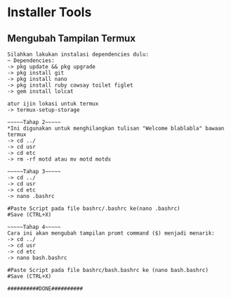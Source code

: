 # Installer Tools

## Mengubah Tampilan Termux ##
~~~~~Tahap 1~~~~~
Silahkan lakukan instalasi dependencies dulu:
~ Dependencies:
-> pkg update && pkg upgrade
-> pkg install git
-> pkg install nano
-> pkg install ruby cowsay toilet figlet
-> gem install lolcat

atur ijin lokasi untuk termux
-> termux-setup-storage

~~~~~Tahap 2~~~~~
*Ini digunakan untuk menghilangkan tulisan "Welcome blablabla" bawaan termux
-> cd ../
-> cd usr
-> cd etc
-> rm -rf motd atau mv motd motds

~~~~~Tahap 3~~~~~
-> cd ../
-> cd usr
-> cd etc
-> nano .bashrc

#Paste Script pada file bashrc/.bashrc ke(nano .bashrc)
#Save (CTRL+X)

~~~~~Tahap 4~~~~~
Cara ini akan mengubah tampilan promt command ($) menjadi menarik:
-> cd ../
-> cd usr
-> cd etc
-> nano bash.bashrc

#Paste Script pada file bashrc/bash.bashrc ke (nano bash.bashrc)
#Save (CTRL+X)

##########DONE##########
